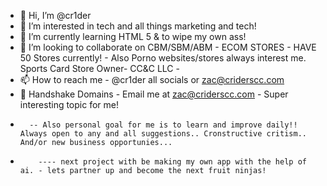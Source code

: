 - 👋 Hi, I’m @cr1der
- 👀 I’m interested in tech and all things marketing and tech! 
- 🌱 I’m currently learning HTML 5 & to wipe my own ass! 
- 💞️ I’m looking to collaborate on CBM/SBM/ABM - ECOM STORES - HAVE 50 Stores currently! - Also Porno websites/stores always interest me. Sports Card Store Owner- CC&C LLC - 
- 📫 How to reach me - @cr1der all socials or zac@criderscc.com
- 👋 Handshake Domains - Email me at zac@criderscc.com - Super interesting topic for me!
-       -- Also personal goal for me is to learn and improve daily!! Always open to any and all suggestions.. Cronstructive critism.. And/or new business opportunies...
-         ---- next project with be making my own app with the help of ai. - lets partner up and become the next fruit ninjas! 

<!---
cr1der/cr1der is a ✨ special ✨ repository because its `README.md` (this file) appears on your GitHub profile.
You can click the Preview link to take a look at your changes.
--->
